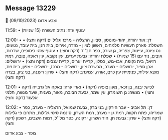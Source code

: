## Message 13229

🔴 צבע אדום (09/10/2023):

11:59:
• עוטף עזה: נתיב העשרה (15 שניות)

12:00:
• דן: אור יהודה, יהוד-מונוסון, סביון, הרצליה - מרכז וגליל ים (דקה וחצי)
• השפלה: פארק תעשיות פלמחים, ראשון לציון - מזרח, אירוס, בית חנן, בית עובד, נטעים, נס ציונה, עיינות, צפריה, גן שורק, כפר חב''ד (דקה וחצי)
• עוטף עזה: כיסופים, שדרות, איבים, ניר עם (15 שניות)
• שפלת יהודה: גבעת יערים, עין נקובא, עין ראפה, צובה, רמת רזיאל, בית נקופה, אבו-גוש, כסלון, קריית יערים, קריית ענבים (דקה וחצי)
• ירושלים: אבן ספיר, ירושלים - מערב, מבשרת ציון, ירושלים - מרכז, ירושלים - צפון, בית זית, מוצא עילית, פנימיית עין כרם, אורה, עמינדב (דקה וחצי)
• שרון: רעננה, בני ציון, בצרה (דקה וחצי)

12:01:
• לכיש: יבנה, בן זכאי, מעון צופיה (דקה)
• ואדי ערה: באקה אל גרבייה (דקה וחצי)
• מנשה: גן השומרון, עין שמר, גבעת חביבה, מאור, מענית, שער מנשה, תלמי אלעזר (דקה וחצי)

12:02:
• דן: תל אביב - עבר הירקון, בני ברק, גבעת שמואל, הרצליה - מערב, כפר שמריהו, פתח תקווה, רמת גן - מערב, רמת השרון, סינמה סיטי גלילות, מתחם פי גלילות (דקה וחצי)
• שרון: גבעת חן, הוד השרון, ירקונה, כפר מל''ל, רמות השבים, רשפון (דקה וחצי)

צופר - צבע אדום

